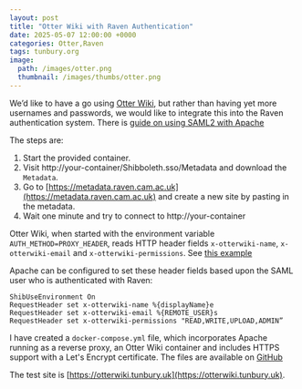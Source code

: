 ```yaml
---
layout: post
title: "Otter Wiki with Raven Authentication"
date: 2025-05-07 12:00:00 +0000
categories: Otter,Raven
tags: tunbury.org
image:
  path: /images/otter.png
  thumbnail: /images/thumbs/otter.png
---
```


We’d like to have a go using [Otter Wiki](https://otterwiki.com), but rather than having yet more usernames and passwords, we would like to integrate this into the Raven authentication system. There is [guide on using SAML2 with Apache](https://docs.raven.cam.ac.uk/en/latest/apache-saml2/)

The steps are:
1. Start the provided container.
2. Visit http://your-container/Shibboleth.sso/Metadata and download the `Metadata`.
3. Go to [https://metadata.raven.cam.ac.uk](https://metadata.raven.cam.ac.uk) and create a new site by pasting in the metadata.
4. Wait one minute and try to connect to http://your-container

Otter Wiki, when started with the environment variable `AUTH_METHOD=PROXY_HEADER`, reads HTTP header fields `x-otterwiki-name`, `x-otterwiki-email` and `x-otterwiki-permissions`.  See [this example](https://github.com/redimp/otterwiki/blob/main/docs/auth_examples/header-auth/README.md)

Apache can be configured to set these header fields based upon the SAML user who is authenticated with Raven:

```
ShibUseEnvironment On
RequestHeader set x-otterwiki-name %{displayName}e
RequestHeader set x-otterwiki-email %{REMOTE_USER}s
RequestHeader set x-otterwiki-permissions "READ,WRITE,UPLOAD,ADMIN”
```

I have created a `docker-compose.yml` file, which incorporates Apache running as a reverse proxy, an Otter Wiki container and includes HTTPS support with a Let's Encrypt certificate. The files are available on [GitHub](https://github.com/mtelvers/doc-samples/commit/5ca2f8934a4cf1269e60b2b18de563352f764f66)

The test site is [https://otterwiki.tunbury.uk](https://otterwiki.tunbury.uk).

